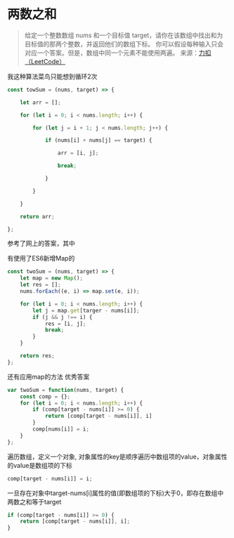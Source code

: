 # 两数之和




> 给定一个整数数组 nums 和一个目标值 target，请你在该数组中找出和为目标值的那两个整数，并返回他们的数组下标。
    你可以假设每种输入只会对应一个答案。但是，数组中同一个元素不能使用两遍。
来源：[力扣（LeetCode）](https://leetcode-cn.com/problems/two-sum)


我这种算法菜鸟只能想到循环2次

```javascript
const towSum = (nums, target) => {

    let arr = [];

    for (let i = 0; i < nums.length; i++) {

        for (let j = i + 1; j < nums.length; j++) {

            if (nums[i] + nums[j] == target) {

                arr = [i, j];

                break;

            }

        }

    }

    return arr;

};
```

参考了网上的答案，其中

有使用了ES6新增Map的

```javascript
const twoSum = (nums, target) => {
    let map = new Map();
    let res = [];
    nums.forEach((e, i) => map.set(e, i));

    for (let i = 0; i < nums.length; i++) {
        let j = map.get[targer - nums[i]];
        if (j && j !== i) {
            res = [i, j];
            break;
        }
    }

    return res;
};
```

还有应用map的方法
优秀答案

```javascript
var twoSum = function(nums, target) {
    const comp = {};
    for (let i = 0; i < nums.length; i++) {
        if (comp[target - nums[i]] >= 0) {
            return [comp[target - nums[i]], i]
        }
        comp[nums[i]] = i;
    }
};
```

遍历数组，定义一个对象,
对象属性的key是顺序遍历中数组项的value，对象属性的value是数组项的下标

```javascript
comp[target - nums[i]] = i;
```

一旦存在对象中target-nums[i]属性的值(即数组项的下标)大于0，即存在数组中两数之和等于target

```javascript
if (comp[target - nums[i]] >= 0) {
    return [comp[target - nums[i]], i];
}
```


